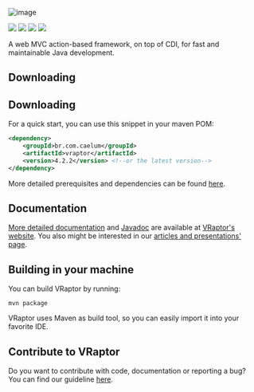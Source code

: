![image](https://cloud.githubusercontent.com/assets/1529021/7015058/0844e14c-dca4-11e4-8d7b-e0546b6ec74d.png)

[![][travis img]][travis]
[![][maven img]][maven]
[![][release img]][release]
[![][license img]][license]

[travis]:https://travis-ci.org/caelum/vraptor4
[travis img]:https://travis-ci.org/caelum/vraptor4.svg?branch=master

[maven]:http://search.maven.org/#search|gav|1|g:"br.com.caelum"%20AND%20a:"vraptor"
[maven img]:https://maven-badges.herokuapp.com/maven-central/br.com.caelum/vraptor/badge.svg

[release]:https://github.com/caelum/vraptor4/releases
[release img]:https://img.shields.io/github/release/caelum/vraptor4.svg

[license]:LICENSE
[license img]:https://img.shields.io/badge/License-Apache%202-blue.svg

A web MVC action-based framework, on top of CDI, for fast and maintainable Java development. 

## Downloading 
## Downloading

For a quick start, you can use this snippet in your maven POM:

```xml
<dependency>
    <groupId>br.com.caelum</groupId>
    <artifactId>vraptor</artifactId>
    <version>4.2.2</version> <!--or the latest version-->
</dependency>
```

More detailed prerequisites and dependencies can be found [here](http://www.vraptor.org/en/docs/dependencies-and-prerequisites/).

## Documentation
[More detailed documentation](http://www.vraptor.org/en/docs/one-minute-guide/) and [Javadoc](http://www.vraptor.org/javadoc/) are available at [VRaptor's website](http://www.vraptor.org/en/). You also might be interested in our [articles and presentations' page](http://www.vraptor.org/en/docs/articles-and-presentations).

## Building in your machine

You can build VRaptor by running:

	mvn package

VRaptor uses Maven as build tool, so you can easily import it into your favorite IDE.

## Contribute to VRaptor

Do you want to contribute with code, documentation or reporting a bug? You can find our guideline [here](http://www.vraptor.org/en/docs/how-to-contribute/ "Contribute").
